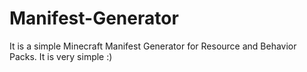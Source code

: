# Manifest-Generator

It is a simple Minecraft Manifest Generator for Resource and Behavior Packs. It is very simple :)
